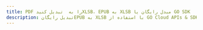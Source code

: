 ---title: PDF را به  تبدیل کنیدXLSB، EPUB به XLSB مبدل رایگان یا GO SDKdescription: تبدیل رایگانEPUB به XLSB با استفاده از GO Cloud APIs & SDK همچنین اسناد PDF را در Cloud ایجاد، ویرایش و رندر کنید.---
